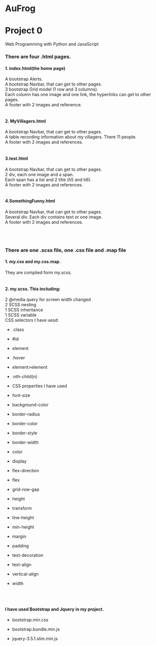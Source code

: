 # AuFrog

# Project 0

Web Programming with Python and JavaScript


### There are four .html pages. 

#### 1. index.html(the home page)
A bootstrap Alerts. <br>
A bootstrap Navbar, that can get to other pages.<br>
3 bootstrap Grid model (1 row and 3 columns).<br>
Each column has one image and one link, the hyperlinks can get to other pages.<br>
A footer with 2 images and refenence.  <br>
<br>

#### 2. MyVillagers.html
A bootstrap Navbar, that can get to other pages.<br>
A table recording information about my villagers. There 11 people.<br>
A footer with 2 images and  references.  <br>
<br>

#### 3.test.html

A bootstrap Navbar, that can get to other pages.<br>
2 div, each one image and a span.<br>
Each span has a list and 2 title (h5 and h6).<br>
A footer with 2 images and  references. <br>
<br>

#### 4.SomethingFunny.html
A bootstrap Navbar, that can get to other pages.<br>
Several div. Each div contains text or one image.<br>
A footer with 2 images and  references. <br>
<br><br><br>



### There are one .scss file, one .css file and .map file
#### 1. my.css and my.css.map.
They are complied form my.scss.<br>
<br>

#### 2. my.scss. This including:
2 @media query for screen width changed<br>
2 SCSS nesting<br>
1 SCSS inheritance<br>
1 SCSS variable<br>
CSS selectors I have uesd: <br>

  * .class
  * #id 
  * element
  * :hover
  * element>element
  * :nth-child(n)


  * CSS properties I have used		

  * font-size

  * background-color

  * border-radius

  * border-color

  * border-style

  * border-width

  * color

  * display

  * flex-direction

  * flex

  * grid-row-gap

  * height

  * transform

  * line-height

  * min-height

  * margin

  * padding

  * text-decoration

  * text-align

  * vertical-align

  * width

<br><br>


#### I have used Bootstrap and Jquery in my project.

  * bootstrap.min.css

  * bootstrap.bundle.min.js

  * jquery-3.5.1.slim.min.js


